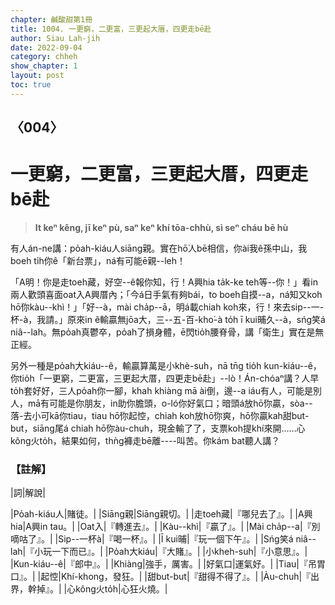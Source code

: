 ```yaml
---
chapter: 鹹酸甜第1冊
title: 1004. 一更窮，二更富，三更起大厝，四更走bē赴
author: Siau Lah-jih
date: 2022-09-04
category: chheh
show_chapter: 1
layout: post
toc: true
---
```


## 〈004〉
# 一更窮，二更富，三更起大厝，四更走bē赴
>**It keⁿ kêng, jī keⁿ pù, saⁿ keⁿ khí tōa-chhù, sì seⁿ cháu bē hù**

有人án-ne講：po̍ah-kiáu人siāng親。實在hō͘人bē相信，你ài我ê孫中山，我boeh ti̍h你ê「新台票」，ná有可能ē親--leh！

「A明！你是走toeh藏，好空--ê報你知，行！A興hia ta̍k-ke teh等--你！」看in兩人歡頭喜面oat入A興厝內；「今á日手氣有夠bái，to boeh自摸--a，ná知又koh hō͘你kàu--khì！」「好--à，mài cha̍p--ā，明á載chiah koh來，行！來去sip--一-杯-à，我請。」原來in ê輸贏無jōa大，三--五-百-kho͘-à to̍h ī kui晡久--à，sńg笑á niâ--lah。無po̍ah真鬱卒，po̍ah了損身體，ē閃tio̍h腰脊骨，講「衛生」實在是無正經。

另外一種是po̍ah大kiáu--ê，輸贏算萬是小khè-suh，nā tn̄g tio̍h kun-kiáu--ê，你tio̍h「一更窮，二更富，三更起大厝，四更走bē赴」--lò！Án-chóaⁿ講？人早to̍h套好好，三人po̍ah你一腳，khah khiàng mā ài倒，邊--a iáu有人，可能是別人，mā有可能是你朋友，in助你膽頭，o-ló你好氣口；暗頭á放hō͘你贏，sòa--落-去小可kā你tiau，tiau hō͘你起悾，chiah koh放hō͘你爽，hō͘你贏kah甜but-but，siāng尾á chiah hō͘你àu-chuh，現金輸了了，支票koh提khí來開……心kông火to̍h，結果如何，thǹg褲走bē離----叫苦。你kám bat聽人講？

### 【註解】

|詞|解說|

|Po̍ah-kiáu人|賭徒。|
|Siāng親|Siāng親切。|
|走toeh藏|『哪兒去了』。|
|A興hia|A興in tau。|
|Oat入|『轉進去』。|
|Kàu--khì|『贏了』。|
|Mài cha̍p--a|『別嘀咕了』。|
|Sip--一杯à|『喝一杯』。|
|Ī kui晡|『玩一個下午』。|
|Sńg笑á niâ--lah|『小玩一下而已』。|
|Po̍ah大kiáu|『大賭』。|
|小kheh-suh|『小意思』。|
|Kun-kiáu--ê|『郎中』。|
|Khiàng|強手，厲害。|
|好氣口|運氣好。|
|Tiau|『吊胃口』。|
|起悾|Khí-khong，發狂。|
|甜but-but|『甜得不得了』。|
|Àu-chuh|『出界，幹掉』。|
|心kông火to̍h|心狂火燒。|